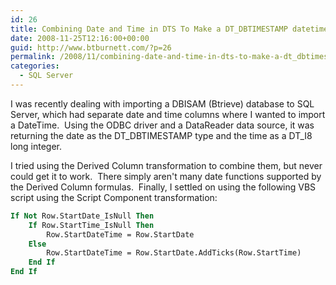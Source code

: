 ```yaml
---
id: 26
title: Combining Date and Time in DTS To Make a DT_DBTIMESTAMP datetime
date: 2008-11-25T12:16:00+00:00
guid: http://www.btburnett.com/?p=26
permalink: /2008/11/combining-date-and-time-in-dts-to-make-a-dt_dbtimestamp-datetime.html
categories:
  - SQL Server
---
```

I was recently dealing with importing a DBISAM (Btrieve) database to SQL Server, which had separate date and time columns where I wanted to import a DateTime.  Using the ODBC driver and a DataReader data source, it was returning the date as the DT_DBTIMESTAMP type and the time as a DT_I8 long integer.

I tried using the Derived Column transformation to combine them, but never could get it to work.  There simply aren't many date functions supported by the Derived Column formulas.  Finally, I settled on using the following VBS script using the Script Component transformation:

```vb
If Not Row.StartDate_IsNull Then
    If Row.StartTime_IsNull Then
        Row.StartDateTime = Row.StartDate
    Else
        Row.StartDateTime = Row.StartDate.AddTicks(Row.StartTime)
    End If
End If
```
